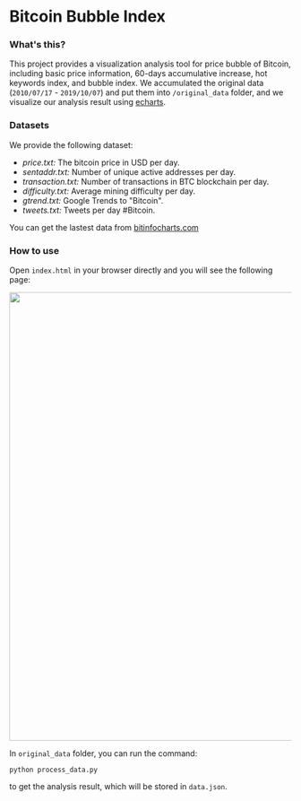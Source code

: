# Bitcoin Bubble Index

### What's this?

This project provides a visualization analysis tool for price bubble of Bitcoin, including basic price information, 60-days accumulative increase, hot keywords index, and bubble index. We accumulated the original data (`2010/07/17` - `2019/10/07`) and put them into `/original_data` folder, and we visualize our analysis result using [echarts][1].

### Datasets

We provide the following dataset:

 - *price.txt:* The bitcoin price in USD per day. 
 - *sentaddr.txt:* Number of unique active addresses per day. 
 - *transaction.txt:* Number of transactions in BTC blockchain per day. 
 - *difficulty.txt:* Average mining difficulty per day. 
 - *gtrend.txt:* Google Trends to "Bitcoin".
 - *tweets.txt:* Tweets per day #Bitcoin.

You can get the lastest data from [bitinfocharts.com][2]

### How to use

Open `index.html` in your browser directly and you will see the following page:

<img src="https://github.com/aksnzhy/bitcoin-bubble-index/blob/master/index.png" width = "800"/>

In `original_data` folder, you can run the command:

```
python process_data.py
```

to get the analysis result, which will be stored in `data.json`.


  [1]: https://github.com/apache/incubator-echarts
  [2]: https://bitinfocharts.com/comparison/bitcoin-transactions.html